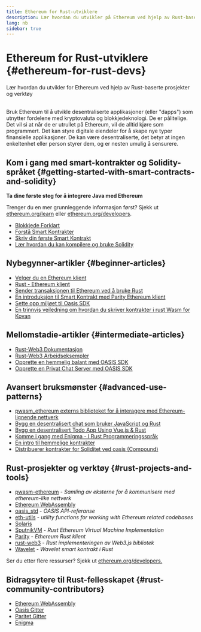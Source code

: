 ```yaml
---
title: Ethereum for Rust-utviklere
description: Lær hvordan du utvikler på Ethereum ved hjelp av Rust-baserte prosjekter og verktøy
lang: nb
sidebar: true
---
```


# Ethereum for Rust-utviklere {#ethereum-for-rust-devs}

<div class="featured">Lær hvordan du utvikler for Ethereum ved hjelp av Rust-baserte prosjekter og verktøy</div><br/>

Bruk Ethereum til å utvikle desentraliserte applikasjoner (eller "dapps") som utnytter fordelene med kryptovaluta og blokkjedeknologi. De er pålitelige. Det vil si at når de er utrullet på Ethereum, vil de alltid kjøre som programmert. Det kan styre digitale eiendeler for å skape nye typer finansielle applikasjoner. De kan være desentraliserte, det betyr at ingen enkeltenhet eller person styrer dem, og er nesten umulig å sensurere.

## Kom i gang med smart-kontrakter og Solidity-språket {#getting-started-with-smart-contracts-and-solidity}

**Ta dine første steg for å integrere Java med Ethereum**

Trenger du en mer grunnleggende informasjon først? Sjekk ut [ethereum.org/learn](/no/learn/) eller [ethereum.org/developers](/no/developers/).

- [Blokkjede Forklart](https://kauri.io/article/d55684513211466da7f8cc03987607d5/blockchain-explained)
- [Forstå Smart Kontrakter](https://kauri.io/article/e4f66c6079e74a4a9b532148d3158188/ethereum-101-part-5-the-smart-contract)
- [Skriv din første Smart Kontrakt](https://kauri.io/article/124b7db1d0cf4f47b414f8b13c9d66e2/remix-ide-your-first-smart-contract)
- [Lær hvordan du kan kompilere og bruke Solidity](https://kauri.io/article/973c5f54c4434bb1b0160cff8c695369/understanding-smart-contract-compilation-and-deployment)

## Nybegynner-artikler {#beginner-articles}

- [Velger du en Ethereum klient](https://www.trufflesuite.com/docs/truffle/reference/choosing-an-ethereum-client)
- [Rust - Ethereum klient](https://wiki.parity.io/Setup)
- [Sender transaksjonen til Ethereum ved å bruke Rust](https://kauri.io/article/97c85229c66445759bb0ce642224d364/sending-ethereum-transactions-with-rust)
- [En introduksjon til Smart Kontrakt med Parity Ethereum klient](https://wiki.parity.io/Smart-Contracts)
- [Sette opp miljøet til Oasis SDK](https://docs.oasis.dev/quickstart.html#set-up-the-oasis-sdk)
- [En trinnvis veiledning om hvordan du skriver kontrakter i rust Wasm for Kovan](https://github.com/paritytech/pwasm-tutorial)

## Mellomstadie-artikler {#intermediate-articles}

- [Rust-Web3 Dokumentasjon](https://tomusdrw.github.io/rust-web3/web3/index.html)
- [Rust-Web3 Arbeidseksempler](https://github.com/tomusdrw/rust-web3/blob/master/examples)
- [Opprette en hemmelig balant med OASIS SDK](https://docs.oasis.dev/tutorials/ballot.html#prerequisites)
- [Opprette en Privat Chat Server med OASIS SDK](https://docs.oasis.dev/tutorials/messaging.html#prerequisites)

## Avansert bruksmønster {#advanced-use-patterns}

- [pwasm_ethereum externs biblioteket for å interagere med Ethereum-lignende nettverk](https://paritytech.github.io/pwasm-ethereum/pwasm_ethereum/)
- [Bygg en desentralisert chat som bruker JavaScript og Rust](https://medium.com/perlin-network/build-a-decentralized-chat-using-javascript-rust-webassembly-c775f8484b52)
- [Bygg en desentralisert Todo App Using Vue.js & Rust ](https://medium.com/@jjmace01/build-a-decentralized-todo-app-using-vue-js-rust-webassembly-5381a1895beb)
- [Komme i gang med Enigma - I Rust Programmeringsspråk](https://blog.enigma.co/getting-started-with-discovery-the-rust-programming-language-4d1e0b06de15)
- [En intro til hemmelige kontrakter](https://blog.enigma.co/getting-started-with-enigma-an-intro-to-secret-contracts-cdba4fe501c2)
- [Distribuerer kontrakter for Soliditet ved oasis (Compound)](https://docs.oasis.dev/tutorials/deploy-solidity.html#deploy-using-truffle)

## Rust-prosjekter og verktøy {#rust-projects-and-tools}

- [pwasm-ethereum](https://github.com/paritytech/pwasm-ethereum) - _Samling av eksterne for å kommunisere med ethereum-like nettverk_
- [Ethereum WebAssembly](https://ewasm.readthedocs.io/en/mkdocs/)
- [oasis_std](https://docs.rs/oasis-std/0.2.7/oasis_std/) - _OASIS API-referanse_
- [eth-utils](https://github.com/ethereum/eth-utils/) - _utility functions for working with Ethereum related codebases_
- [Solaris](https://github.com/paritytech/sol-rs)
- [SputnikVM](https://github.com/sorpaas/rust-evm) - _Rust Ethereum Virtual Machine Implementation_
- [Parity](https://github.com/paritytech/parity-ethereum) - _Ethereum Rust klient_
- [rust-web3](https://github.com/tomusdrw/rust-web3) - _Rust implementeringen av Web3.js bibliotek_
- [Wavelet](https://wavelet.perlin.net/docs/smart-contracts) - _Wavelet smart kontrakt i Rust_

Ser du etter flere ressurser? Sjekk ut [ethereum.org/developers.](/no/developers/)

## Bidragsytere til Rust-fellesskapet {#rust-community-contributors}

- [Ethereum WebAssembly](https://gitter.im/ewasm/Lobby)
- [Oasis Gitter](https://gitter.im/Oasis-official/Lobby)
- [Paritet Gitter](https://gitter.im/paritytech/parity)
- [Enigma](https://discord.gg/SJK32GY)
